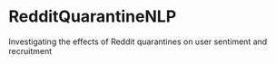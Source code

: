 # RedditQuarantineNLP
Investigating the effects of Reddit quarantines on user sentiment and recruitment 
